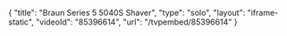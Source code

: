 {
    "title": "Braun Series 5 5040S Shaver",
    "type": "solo",
    "layout": "iframe-static",
    "videoId": "85396614",
    "url": "\/tvpembed\/85396614"
}